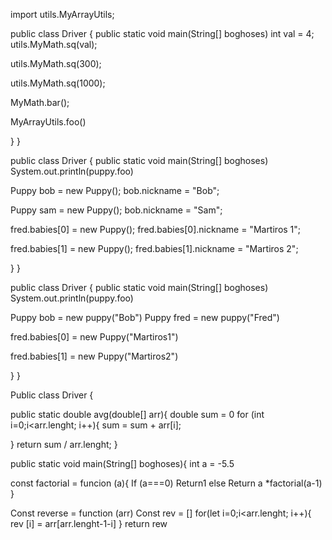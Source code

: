import utils.MyArrayUtils;

public class Driver {
public static void main(String[] boghoses)
int val = 4;
utils.MyMath.sq(val);

utils.MyMath.sq(300);

utils.MyMath.sq(1000);

MyMath.bar();

MyArrayUtils.foo()

}
}

public class Driver {
public static void main(String[] boghoses)
System.out.println(puppy.foo)

Puppy bob = new Puppy();
bob.nickname = "Bob";

Puppy sam = new Puppy();
bob.nickname = "Sam";

fred.babies[0] = new Puppy();
fred.babies[0].nickname = "Martiros 1";

fred.babies[1] = new Puppy();
fred.babies[1].nickname = "Martiros 2";

}
}

public class Driver {
public static void main(String[] boghoses)
System.out.println(puppy.foo)

Puppy bob = new puppy("Bob")
Puppy fred = new puppy("Fred")


fred.babies[0] = new Puppy("Martiros1")

fred.babies[1] = new Puppy("Martiros2")

}
}

Public class Driver {

public static double avg(double[] arr){
double sum = 0
for (int i=0;i<arr.lenght; i++){
sum = sum + arr[i];

}
return sum / arr.lenght;
}

public static void main(String[] boghoses){
int a = -5.5

const factorial = funcion (a){
If (a===0)
Return1
else
Return a *factorial(a-1)
}

Const reverse = function (arr)
Const rev = []
for(let i=0;i<arr.lenght; i++){
rev [i] = arr[arr.lenght-1-i]
}
return rew

